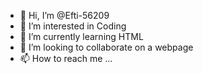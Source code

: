- 👋 Hi, I’m @Efti-56209
- 👀 I’m interested in Coding
- 🌱 I’m currently learning HTML
- 💞️ I’m looking to collaborate on a webpage
- 📫 How to reach me ...

<!---
Efti-56209/Efti-56209 is a ✨ special ✨ repository because its `README.md` (this file) appears on your GitHub profile.
You can click the Preview link to take a look at your changes.
--->
